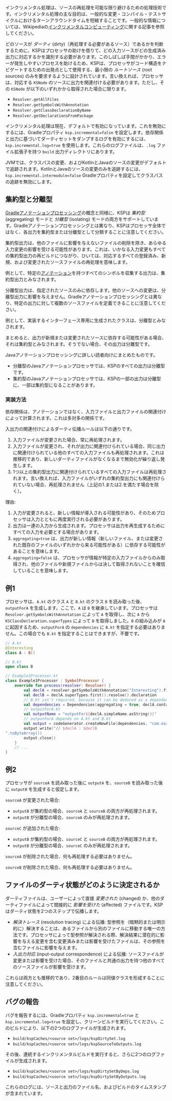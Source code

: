 [//]: # (title: インクリメンタル処理)

インクリメンタル処理は、ソースの再処理を可能な限り避けるための処理技術です。インクリメンタル処理の主な目的は、一般的な変更・コンパイル・テストサイクルにおけるターンアラウンドタイムを短縮することです。一般的な情報については、Wikipediaの[インクリメンタルコンピューティング](https://en.wikipedia.org/wiki/Incremental_computing)に関する記事を参照してください。

どのソースが _ダーティ_ (dirty)（再処理する必要があるソース）であるかを判断するために、KSPはプロセッサの助けを借りて、どの入力ソースがどの生成済み出力に対応するかを識別する必要があります。このしばしば手間がかかり、エラーが発生しやすいプロセスを助けるため、KSPは、プロセッサがコード構造をナビゲートするための出発点として使用する、最小限の _ルートソース_ (root sources) のみを要求するように設計されています。言い換えれば、プロセッサは、対応する `KSNode` のソースに出力を関連付ける必要があります。ただし、その `KSNode` が以下のいずれかから取得された場合に限ります。
* `Resolver.getAllFiles`
* `Resolver.getSymbolsWithAnnotation`
* `Resolver.getClassDeclarationByName`
* `Resolver.getDeclarationsFromPackage`

インクリメンタル処理は現在、デフォルトで有効になっています。これを無効にするには、Gradleプロパティ `ksp.incremental=false` を設定します。依存関係と出力に基づいてダーティセットをダンプするログを有効にするには、`ksp.incremental.log=true` を使用します。これらのログファイルは、`.log` ファイル拡張子を持つ `build` 出力ディレクトリにあります。

JVMでは、クラスパスの変更、およびKotlinとJavaのソースの変更がデフォルトで追跡されます。KotlinとJavaのソースの変更のみを追跡するには、`ksp.incremental.intermodule=false` Gradleプロパティを設定してクラスパスの追跡を無効にします。

## 集約型と分離型

[Gradleアノテーションプロセッシング](https://docs.gradle.org/current/userguide/java_plugin.html#sec:incremental_annotation_processing)の概念と同様に、KSPは _集約型_ (aggregating) モードと _分離型_ (isolating) モードの両方をサポートしています。Gradleアノテーションプロセッシングとは異なり、KSPはプロセッサ全体ではなく、各出力を集約型または分離型として分類することに注意してください。

集約型出力は、他のファイルに影響を与えないファイルの削除を除き、あらゆる入力変更の影響を受ける可能性があります。これは、いかなる入力変更もすべての集約型出力の再ビルドにつながり、ひいては、対応するすべての登録済み、新規、および変更されたソースファイルの再処理を意味します。

例として、特定の[アノテーション](https://kotlinlang.org/docs/annotations.html)を持つすべてのシンボルを収集する出力は、集約型出力とみなされます。

分離型出力は、指定されたソースのみに依存します。他のソースへの変更は、分離型出力に影響を与えません。Gradleアノテーションプロセッシングとは異なり、特定の出力に対して複数のソースファイルを定義できることに注意してください。

例として、実装するインターフェース専用に生成されたクラスは、分離型とみなされます。

まとめると、出力が新規または変更されたソースに依存する可能性がある場合、それは集約型とみなされます。そうでない場合、その出力は分離型です。

Javaアノテーションプロセッシングに詳しい読者向けにまとめたものです。
* 分離型のJavaアノテーションプロセッサでは、KSPのすべての出力は分離型です。
* 集約型のJavaアノテーションプロセッサでは、KSPの一部の出力は分離型に、一部は集約型になることがあります。

### 実装方法

依存関係は、アノテーションではなく、入力ファイルと出力ファイルの関連付けによって計算されます。これは多対多の関係です。

入出力の関連付けによるダーティ伝播ルールは以下の通りです。
1.  入力ファイルが変更された場合、常に再処理されます。
2.  入力ファイルが変更され、それが出力に関連付けられている場合、同じ出力に関連付けられている他のすべての入力ファイルも再処理されます。これは推移的であり、新しいダーティファイルがなくなるまで無効化が繰り返し発生します。
3.  1つ以上の集約型出力に関連付けられているすべての入力ファイルは再処理されます。言い換えれば、入力ファイルがいずれの集約型出力にも関連付けられていない場合、再処理されません（上記の1.または2.を満たす場合を除く）。

理由:
1.  入力が変更されると、新しい情報が導入される可能性があり、そのためプロセッサは入力とともに再度実行される必要があります。
2.  出力は一連の入力から生成されます。プロセッサは出力を再生成するためにすべての入力を必要とする場合があります。
3.  `aggregating=true` は、出力が新しい情報（新しいファイル、または変更された既存のファイルのいずれかから来る可能性がある）に依存する可能性があることを意味します。
4.  `aggregating=false` は、プロセッサが情報が特定の入力ファイルからのみ取得され、他のファイルや新規ファイルからは決して取得されないことを確信していることを意味します。

## 例1

プロセッサは、`A.kt` のクラス `A` と `B.kt` のクラス `B` を読み取った後、`outputForA` を生成します。ここで、`A` は `B` を継承しています。プロセッサは `Resolver.getSymbolsWithAnnotation` によって `A` を取得し、次に `A` から `KSClassDeclaration.superTypes` によって `B` を取得しました。`B` の組み込みが `A` に起因するため、`outputForA` の `dependencies` に `B.kt` を指定する必要はありません。この場合でも `B.kt` を指定することはできますが、不要です。

```kotlin
// A.kt
@Interesting
class A : B()

// B.kt
open class B

// Example1Processor.kt
class Example1Processor : SymbolProcessor {
    override fun process(resolver: Resolver) {
        val declA = resolver.getSymbolsWithAnnotation("Interesting").first() as KSClassDeclaration
        val declB = declA.superTypes.first().resolve().declaration
        // B.kt isn't required, because it can be deduced as a dependency by KSP
        val dependencies = Dependencies(aggregating = true, declA.containingFile!!)
        // outputForA.kt
        val outputName = "outputFor${declA.simpleName.asString()}"
        // outputForA depends on A.kt and B.kt
        val output = codeGenerator.createNewFile(dependencies, "com.example", outputName, "kt")
        output.write("// $declA : $declB
".toByteArray())
        output.close()
    }
    // ...
}
```

## 例2

プロセッサが `sourceA` を読み取った後に `outputA` を、`sourceB` を読み取った後に `outputB` を生成すると仮定します。

`sourceA` が変更された場合:
*   `outputB` が集約型の場合、`sourceA` と `sourceB` の両方が再処理されます。
*   `outputB` が分離型の場合、`sourceA` のみが再処理されます。

`sourceC` が追加された場合:
*   `outputB` が集約型の場合、`sourceC` と `sourceB` の両方が再処理されます。
*   `outputB` が分離型の場合、`sourceC` のみが再処理されます。

`sourceA` が削除された場合、何も再処理する必要はありません。

`sourceB` が削除された場合、何も再処理する必要はありません。

## ファイルのダーティ状態がどのように決定されるか

ダーティファイルは、ユーザーによって直接 _変更された_ (changed) か、他のダーティファイルによって間接的に _影響を受けた_ (affected) ファイルです。KSPはダーティ状態を2つのステップで伝播します。
*   _解決トレース_ (resolution tracing) による伝播:
    型参照を（暗黙的または明示的に）解決することは、あるファイルから別のファイルに移動する唯一の方法です。プロセッサによって型参照が解決される際、解決結果に潜在的に影響を与える変更を含む変更済みまたは影響を受けたファイルは、その参照を含むファイルに影響を与えます。
*   _入出力対応_ (input-output correspondence) による伝播:
    ソースファイルが変更または影響を受けた場合、そのファイルと共通の出力を持つ他のすべてのソースファイルが影響を受けます。

これらは両方とも推移的であり、2番目のルールは同値クラスを形成することに注意してください。

## バグの報告

バグを報告するには、Gradleプロパティ `ksp.incremental=true` と `ksp.incremental.log=true` を設定し、クリーンビルドを実行してください。このビルドにより、以下の2つのログファイルが生成されます。

*   `build/kspCaches/<source set>/logs/kspDirtySet.log`
*   `build/kspCaches/<source set>/logs/kspSourceToOutputs.log`

その後、連続するインクリメンタルビルドを実行すると、さらに2つのログファイルが生成されます。

*   `build/kspCaches/<source set>/logs/kspDirtySetByDeps.log`
*   `build/kspCaches/<source set>/logs/kspDirtySetByOutputs.log`

これらのログには、ソースと出力のファイル名、およびビルドのタイムスタンプが含まれています。